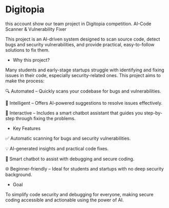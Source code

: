 # Digitopia
this account show our team project in Digitopia competition.
AI-Code Scanner & Vulnerability Fixer

This project is an AI-driven system designed to scan source code, detect bugs and security vulnerabilities, and provide practical, easy-to-follow solutions to fix them.

- Why this project?

Many students and early-stage startups struggle with identifying and fixing issues in their code, especially security-related ones. This project aims to make the process:

🔍 Automated – Quickly scans your codebase for bugs and vulnerabilities.

🤖 Intelligent – Offers AI-powered suggestions to resolve issues effectively.

💬 Interactive – Includes a smart chatbot assistant that guides you step-by-step through fixing the problems.

- Key Features

✅ Automatic scanning for bugs and security vulnerabilities.

💡 AI-generated insights and practical code fixes.

💬 Smart chatbot to assist with debugging and secure coding.

🌐 Beginner-friendly – Ideal for students and startups with no deep security background.

- Goal

To simplify code security and debugging for everyone, making secure coding accessible and actionable using the power of AI.
